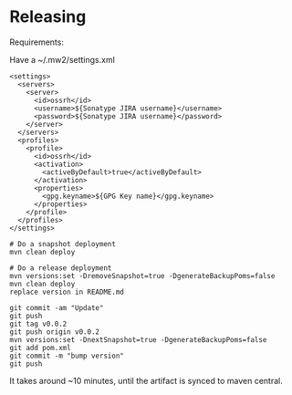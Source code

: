 # Releasing

Requirements:

Have a ~/.mw2/settings.xml

```
<settings>
  <servers>
    <server>
      <id>ossrh</id>
      <username>${Sonatype JIRA username}</username>
      <password>${Sonatype JIRA username}</password>
    </server>
  </servers>
  <profiles>
    <profile>
      <id>ossrh</id>
      <activation>
        <activeByDefault>true</activeByDefault>
      </activation>
      <properties>
        <gpg.keyname>${GPG Key name}</gpg.keyname>
      </properties>
    </profile>
  </profiles>
</settings>
```


```
# Do a snapshot deployment
mvn clean deploy

# Do a release deployment
mvn versions:set -DremoveSnapshot=true -DgenerateBackupPoms=false
mvn clean deploy
replace version in README.md

git commit -am "Update"
git push
git tag v0.0.2
git push origin v0.0.2
mvn versions:set -DnextSnapshot=true -DgenerateBackupPoms=false
git add pom.xml
git commit -m "bump version"
git push
```

It takes around ~10 minutes, until the artifact is synced to maven central.
